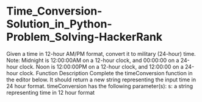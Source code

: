 # Time_Conversion-Solution_in_Python-Problem_Solving-HackerRank
Given a time in 12-hour AM/PM format, convert it to military (24-hour) time.  Note: Midnight is 12:00:00AM on a 12-hour clock, and 00:00:00 on a 24-hour clock. Noon is 12:00:00PM on a 12-hour clock, and 12:00:00 on a 24-hour clock.  Function Description  Complete the timeConversion function in the editor below. It should return a new string representing the input time in 24 hour format.  timeConversion has the following parameter(s):  s: a string representing time in 12 hour format
